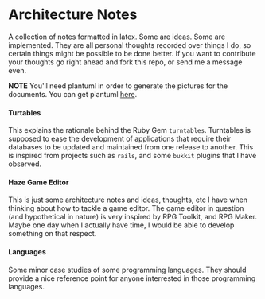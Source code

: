 Architecture Notes
==================

A collection of notes formatted in latex. Some are ideas. Some are implemented.
They are all personal thoughts recorded over things I do, so certain things 
might be possible to be done better. If you want to contribute your thoughts
go right ahead and fork this repo, or send me a message even.

__NOTE__ You'll need plantuml in order to generate the pictures for the
documents. You can get plantuml [here](http://plantuml.sf.net).

#### Turtables

This explains the rationale behind the Ruby Gem `turntables`. Turntables is 
supposed to ease the development of applications that require their databases
to be updated and maintained from one release to another. This is inspired from
projects such as `rails`, and some `bukkit` plugins that I have observed.

#### Haze Game Editor

This is just some architecture notes and ideas, thoughts, etc I have when 
thinking about how to tackle a game editor. The game editor in question (and 
hypothetical in nature) is very inspired by RPG Toolkit, and RPG Maker. Maybe
one day when I actually have time, I would be able to develop something on that
respect.

#### Languages

Some minor case studies of some programming languages. They should provide a
nice reference point for anyone interrested in those programming languages.

